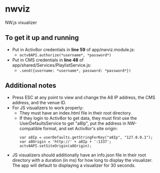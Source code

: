 # nwviz
NW.js visualizer

## To get it up and running
- Put in Activ8or credentials in **line 59** of app/nwviz.module.js:
  - `actv8API.authorize(*username*, *password*)`
- Put in CMS credentials in **line 48** of app/shared/Services/PlaylistService.js:
  - `.send({username: *username*, password: *password*})`
  
## Additional notes
- Press ESC at any point to view and change the A8 IP address, the CMS address, and the venue ID.
- For JS visualizers to work properly:
  - They must have an index.html file in their root directory. 
  - If they login to Activ8or to get data, they must first use the UserDefaultsService to get "a8Ip", put the address in NW-compatible format, and set Activ8or's site origin:
    ```
    var a8Ip = userDefaults.getStringForKey("a8Ip", "127.0.0.1");
    var a8Origin = 'http://' + a8Ip + ':1337';
    actv8API.setSiteOrigin(a8Origin);
    ```
- JS visualizers should additionally have an info.json file in their root directory with a duration (in ms) for how long to display the visualizer. The app will default to displaying a visualizer for 30 seconds.
